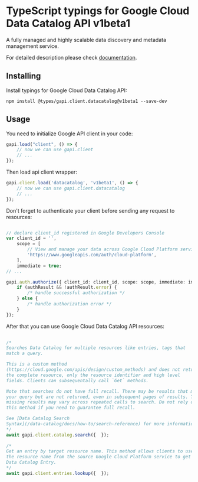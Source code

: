 # TypeScript typings for Google Cloud Data Catalog API v1beta1
A fully managed and highly scalable data discovery and metadata management service.

For detailed description please check [documentation](https://cloud.google.com/data-catalog/docs/).

## Installing

Install typings for Google Cloud Data Catalog API:
```
npm install @types/gapi.client.datacatalog@v1beta1 --save-dev
```

## Usage

You need to initialize Google API client in your code:
```typescript
gapi.load("client", () => { 
    // now we can use gapi.client
    // ... 
});
```

Then load api client wrapper:
```typescript
gapi.client.load('datacatalog', 'v1beta1', () => {
    // now we can use gapi.client.datacatalog
    // ... 
});
```

Don't forget to authenticate your client before sending any request to resources:
```typescript

// declare client_id registered in Google Developers Console
var client_id = '',
    scope = [     
        // View and manage your data across Google Cloud Platform services
        'https://www.googleapis.com/auth/cloud-platform',
    ],
    immediate = true;
// ...

gapi.auth.authorize({ client_id: client_id, scope: scope, immediate: immediate }, authResult => {
    if (authResult && !authResult.error) {
        /* handle successful authorization */
    } else {
        /* handle authorization error */
    }
});            
```

After that you can use Google Cloud Data Catalog API resources:

```typescript 
    
/* 
Searches Data Catalog for multiple resources like entries, tags that
match a query.

This is a custom method
(https://cloud.google.com/apis/design/custom_methods) and does not return
the complete resource, only the resource identifier and high level
fields. Clients can subsequentally call `Get` methods.

Note that searches do not have full recall. There may be results that match
your query but are not returned, even in subsequent pages of results. These
missing results may vary across repeated calls to search. Do not rely on
this method if you need to guarantee full recall.

See [Data Catalog Search
Syntax](/data-catalog/docs/how-to/search-reference) for more information.  
*/
await gapi.client.catalog.search({  }); 
    
/* 
Get an entry by target resource name. This method allows clients to use
the resource name from the source Google Cloud Platform service to get the
Data Catalog Entry.  
*/
await gapi.client.entries.lookup({  });
```
